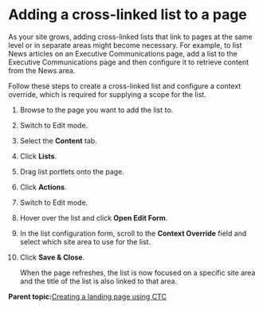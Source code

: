 # Adding a cross-linked list to a page 

As your site grows, adding cross-linked lists that link to pages at the same level or in separate areas might become necessary. For example, to list News articles on an Executive Communications page, add a list to the Executive Communications page and then configure it to retrieve content from the News area.

Follow these steps to create a cross-linked list and configure a context override, which is required for supplying a scope for the list.

1.  Browse to the page you want to add the list to.

2.  Switch to Edit mode.

3.  Select the **Content** tab.

4.  Click **Lists**.

5.  Drag list portlets onto the page.

6.  Click **Actions**.

7.  Switch to Edit mode.

8.  Hover over the list and click **Open Edit Form**.

9.  In the list configuration form, scroll to the **Context Override** field and select which site area to use for the list.

10. Click **Save & Close**.

    When the page refreshes, the list is now focused on a specific site area and the title of the list is also linked to that area.


**Parent topic:**[Creating a landing page using CTC ](../ctc/ctc_design_landing.md)

